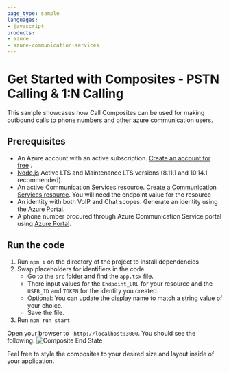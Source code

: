 ```yaml
---
page_type: sample
languages:
- javascript
products:
- azure
- azure-communication-services
---
```


# Get Started with Composites - PSTN Calling & 1:N Calling

This sample showcases how Call Composites can be used for making outbound calls to phone numbers and other azure communication users.

## Prerequisites

- An Azure account with an active subscription. [Create an account for free](https://azure.microsoft.com/free/?WT.mc_id=A261C142F)  .
- [Node.js](https://nodejs.org/en/) Active LTS and Maintenance LTS versions (8.11.1 and 10.14.1 recommended).
- An active Communication Services resource. [Create a Communication Services resource](https://docs.microsoft.com/azure/communication-services/quickstarts/create-communication-resource). You will need the endpoint value for the resource
- An identity with both VoIP and Chat scopes. Generate an identity using the [Azure Portal](https://docs.microsoft.com/azure/communication-services/quickstarts/identity/quick-create-identity).
- A phone number procured through Azure Communication Service portal using [Azure Portal](https://docs.microsoft.com/en-us/azure/communication-services/quickstarts/telephony/get-phone-number).

## Run the code

1. Run `npm i` on the directory of the project to install dependencies
2. Swap placeholders for identifiers in the code.
    - Go to the `src` folder and find the `app.tsx` file.
    - There input values for the `Endpoint_URL` for your resource and the `USER_ID` and `TOKEN` for the identity you created.
    - Optional: You can update the display name to match a string value of your choice.
    - Save the file.
4. Run `npm run start`

Open your browser to ` http://localhost:3000`. You should see the following:
![Composite End State](../media/CompositeEnd.png)

Feel free to style the composites to your desired size and layout inside of your application.
